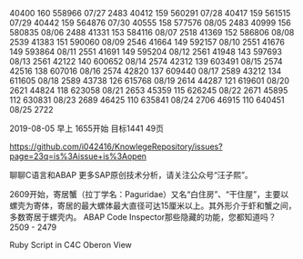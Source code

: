 
40400   160 558966 07/27 2483
40412   159 560291 07/28 
40417   159 561515 07/29
40442   159 564876 07/30
40555   158 577576 08/05 2483
40999   156 580835 08/06 2488
41331   153 584116 08/07 2518
41369   152 586806 08/08 2539 
41383   151 590060 08/09 2546
41664   149 592157 08/10 2551
41676   149 593864 08/11 2551
41691   149 595204 08/12 2561
41948   143 597693 08/13 2561
42122   140 600652 08/14 2574
42312   139 603491 08/15 2574
42516   138 607016 08/16 2574 
42820   137 609440 08/17 2589
43212   134 611605 08/18 2589
43738   126 615768 08/19 2614
44287   121 619601 08/20 2621
44824   118 623058 08/21 2653
45359   115 626245 08/22 2671
45895   112 630831 08/23 2689
46425   110 635841 08/24 2706
46915   110 640451 08/25 2722

2019-08-05 早上 1655开始 目标1441 49页 

https://github.com/i042416/KnowlegeRepository/issues?page=23q=is%3Aissue+is%3Aopen

聊聊C语言和ABAP
更多SAP原创技术分析，请关注公众号“汪子熙”。

2609开始，寄居蟹（拉丁学名：Paguridae）又名“白住房”、“干住屋”，主要以螺壳为寄体，寄居的最大螺体最大直径可达15厘米以上。其外形介于虾和蟹之间，多数寄居于螺壳内。
ABAP Code Inspector那些隐藏的功能，您都知道吗？
2509 - 2479 

Ruby Script in C4C Oberon View